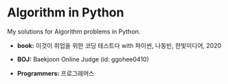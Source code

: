 # Algorithm in Python

My solutions for Algorithm problems in Python.

- **book:** 이것이 취업을 위한 코딩 테스트다 with 파이썬, 나동빈, 한빛미디어, 2020

- **BOJ:** Baekjoon Online Judge (id: ggohee0410)

- **Programmers:** 프로그래머스
